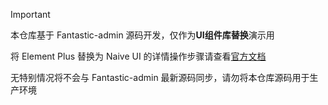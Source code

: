 > [!IMPORTANT]
>
> 本仓库基于 Fantastic-admin 源码开发，仅作为**UI组件库替换**演示用
>
> 将 Element Plus 替换为 Naive UI 的详情操作步骤请查看[官方文档](https://fantastic-admin.gitee.io/guide/replace-to-naive.html)
>
> 无特别情况将不会与 Fantastic-admin 最新源码同步，请勿将本仓库源码用于生产环境
